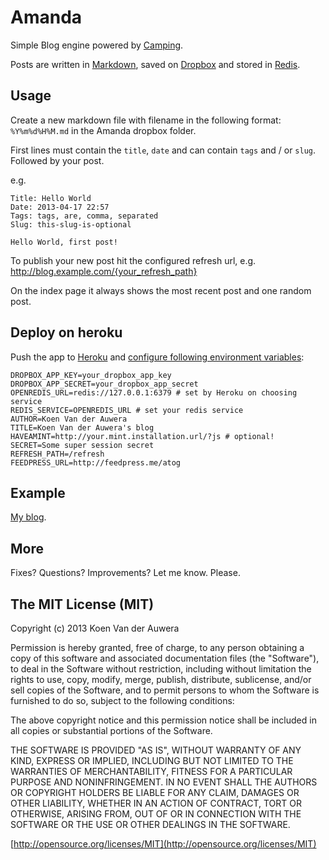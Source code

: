 # Amanda

Simple Blog engine powered by [Camping](http://camping.io).

Posts are written in [Markdown](http://daringfireball.net/projects/markdown/), saved on [Dropbox](https://www.dropbox.com/) and stored in [Redis](http://redis.io).

## Usage

Create a new markdown file with filename in the following format: `%Y%m%d%H%M.md` in the Amanda dropbox folder.

First lines must contain the `title`, `date` and can contain `tags` and / or `slug`. Followed by your post.

e.g.

    Title: Hello World
    Date: 2013-04-17 22:57
    Tags: tags, are, comma, separated
    Slug: this-slug-is-optional

    Hello World, first post!

To publish your new post hit the configured refresh url, e.g. http://blog.example.com/{your_refresh_path}

On the index page it always shows the most recent post and one random post.

## Deploy on heroku

Push the app to [Heroku](http://heroku.com) and [configure following environment variables](https://devcenter.heroku.com/articles/config-vars):

    DROPBOX_APP_KEY=your_dropbox_app_key
    DROPBOX_APP_SECRET=your_dropbox_app_secret
    OPENREDIS_URL=redis://127.0.0.1:6379 # set by Heroku on choosing service
    REDIS_SERVICE=OPENREDIS_URL # set your redis service
    AUTHOR=Koen Van der Auwera
    TITLE=Koen Van der Auwera's blog
    HAVEAMINT=http://your.mint.installation.url/?js # optional!
    SECRET=Some super session secret
    REFRESH_PATH=/refresh
    FEEDPRESS_URL=http://feedpress.me/atog

## Example

[My blog](http://blog.atog.be).

## More

Fixes? Questions? Improvements? Let me know. Please.

## The MIT License (MIT)
Copyright (c) 2013 Koen Van der Auwera

Permission is hereby granted, free of charge, to any person obtaining a copy of this software and associated documentation files (the "Software"), to deal in the Software without restriction, including without limitation the rights to use, copy, modify, merge, publish, distribute, sublicense, and/or sell copies of the Software, and to permit persons to whom the Software is furnished to do so, subject to the following conditions:

The above copyright notice and this permission notice shall be included in all copies or substantial portions of the Software.

THE SOFTWARE IS PROVIDED "AS IS", WITHOUT WARRANTY OF ANY KIND, EXPRESS OR IMPLIED, INCLUDING BUT NOT LIMITED TO THE WARRANTIES OF MERCHANTABILITY, FITNESS FOR A PARTICULAR PURPOSE AND NONINFRINGEMENT. IN NO EVENT SHALL THE AUTHORS OR COPYRIGHT HOLDERS BE LIABLE FOR ANY CLAIM, DAMAGES OR OTHER LIABILITY, WHETHER IN AN ACTION OF CONTRACT, TORT OR OTHERWISE, ARISING FROM, OUT OF OR IN CONNECTION WITH THE SOFTWARE OR THE USE OR OTHER DEALINGS IN THE SOFTWARE.

[http://opensource.org/licenses/MIT](http://opensource.org/licenses/MIT)